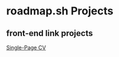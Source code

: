 # roadmap.sh Projects

## front-end link projects
[Single-Page CV](https://roadmap.sh/projects/single-page-cv)